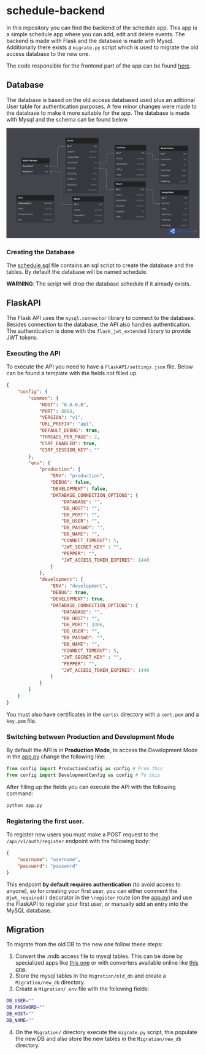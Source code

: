 # schedule-backend

In this repository you can find the backend of the schedule app. This app is a simple schedule app where you can add, edit and delete events. The backend is made with Flask and the database is made with Mysql. Additionally there exists a `migrate.py` script which is used to migrate the old access database to the new one.

The code responsible for the frontend part of the app can be found [here](https://github.com/luismdsleite/schedule).

## Database
The database is based on the old access databased used plus an aditional User table for authentication purposes. A few minor changes were made to the database to make it more suitable for the app. The database is made with Mysql and the schema can be found below.

![Database](./Database/schedule.png)

### Creating the Database
The [schedule.sql](./Database/schedule.sql) file contains an sql script to create the database and the tables. By default the database will be named schedule.

 __**WARNING**__: The script will drop the database schedule if it already exists.

## FlaskAPI
The Flask API uses the `mysql.connector` library to connect to the database. Besides connection to the database, the API also handles authentication. The authentication is done with the `flask_jwt_extended` library to provide JWT tokens.

### Executing the API
To execute the API you need to have a `FlaskAPI/settings.json` file. Below can be found a template with the fields not filled up.

```json
{
    "config": {
        "common": {
            "HOST": "0.0.0.0",
            "PORT": 8008,
            "VERSION": "v1",
            "URL_PREFIX": "api",
            "DEFAULT_DEBUG": true,
            "THREADS_PER_PAGE": 2,
            "CSRF_ENABLED": true,
            "CSRF_SESSION_KEY": ""
        },
        "env": {
            "production": {
                "ENV": "production",
                "DEBUG": false,
                "DEVELOPMENT": false,
                "DATABASE_CONNECTION_OPTIONS": {
                    "DATABASE": "",
                    "DB_HOST": "",
                    "DB_PORT": "",
                    "DB_USER": "",
                    "DB_PASSWD": "",
                    "DB_NAME": "",
                    "CONNECT_TIMEOUT": 5,
                    "JWT_SECRET_KEY" : "",
                    "PEPPER": "",
                    "JWT_ACCESS_TOKEN_EXPIRES": 1440
                }
            },
            "development": {
                "ENV": "development",
                "DEBUG": true,
                "DEVELOPMENT": true,
                "DATABASE_CONNECTION_OPTIONS": {
                    "DATABASE": "",
                    "DB_HOST": "",
                    "DB_PORT": 3306,
                    "DB_USER": "",
                    "DB_PASSWD": "",
                    "DB_NAME": "",                    
                    "CONNECT_TIMEOUT": 5,
                    "JWT_SECRET_KEY" : "",
                    "PEPPER": "",
                    "JWT_ACCESS_TOKEN_EXPIRES": 1440
                }
            }
        }
    }
}
```

You must also have certificates in the `certs\` directory with a `cert.pem` and a `key.pem` file.

### Switching between Production and Development Mode
By default the API is in **Production Mode**, to access the Development Mode in the [app.py](./FlaskAPI/app.py) 
change the following line:

```python
from config import ProductionConfig as config # From this
from config import DevelopmentConfig as config # To this
```

After filling up the fields you can execute the API with the following command:

```bash
python app.py
```

### Registering the first user. 
To register new users you must make a POST request to the `/api/v1/auth/register` endpoint with the following body:

```json
{
    "username": "username",
    "password": "password"
}
```	
This endpoint **by default requires authentication** (to avoid access to anyone), so for creating your first user, you can either comment the `@jwt_required()` decorator in the `\register` route (on the [app.py](FlaskAPI/app.py)) and use the FlaskAPI to register your first user, or manually add an entry into the MySQL database.

## Migration
To migrate from the old DB to the new one follow these steps:

1. Convert the .mdb access file to mysql tables. This can be done by specialized apps like [this one](https://eggerapps.at/mdbviewer/docs/en/convert-access-to-mysql.html) or with converters available online like [this one](https://www.rebasedata.com/convert-mdb-to-mysql-online).
2. Store the mysql tables in the `Migration/old_db` and create a `Migration/new_db` directory.
3. Create a `Migration/.env` file with the following fields:

```bash
DB_USER=""
DB_PASSWORD=""
DB_HOST=""
DB_NAME=""
```
4. On the `Migration/` directory execute the `migrate.py` script, this populate the new DB and also store the new tables in the `Migration/new_db` directory.
